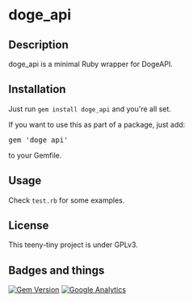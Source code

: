 # doge_api

## Description
doge_api is a minimal Ruby wrapper for DogeAPI.

## Installation
Just run `gem install doge_api` and you're all set.

If you want to use this as part of a package, just add:
<pre>
gem 'doge_api'
</pre>
to your Gemfile.

## Usage
Check `test.rb` for some examples.

## License
This teeny-tiny project is under GPLv3.

## Badges and things
[![Gem Version](https://badge.fury.io/rb/doge_api.png)](http://badge.fury.io/rb/doge_api)
[![Google Analytics](https://ga-beacon.appspot.com/UA-47678422-2/tekknolagi/doge_api)](https://ga-beacon.appspot.com/)